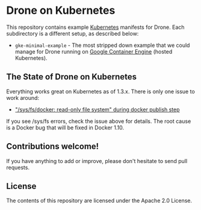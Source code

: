 # Drone on Kubernetes

This repository contains example [Kubernetes](http://kubernetes.io/) 
manifests for Drone. Each subdirectory is a different setup, as
described below:

* ``gke-minimal-example`` - The most stripped down example that we could
  manage for Drone running on 
  [Google Container Engine](https://cloud.google.com/container-engine/)
  (hosted Kubernetes).
  
## The State of Drone on Kubernetes

Everything works great on Kubernetes as of 1.3.x. There is only one issue
to work around:

* ["/sys/fs/docker: read-only file system" during docker publish step](https://github.com/drone/drone/issues/1352)

If you see /sys/fs errors, check the issue above for details. The root
cause is a Docker bug that will be fixed in Docker 1.10. 
  
## Contributions welcome!

If you have anything to add or improve, please don't hesitate to send
pull requests.

## License

The contents of this repository are licensed under the Apache 2.0 License.
